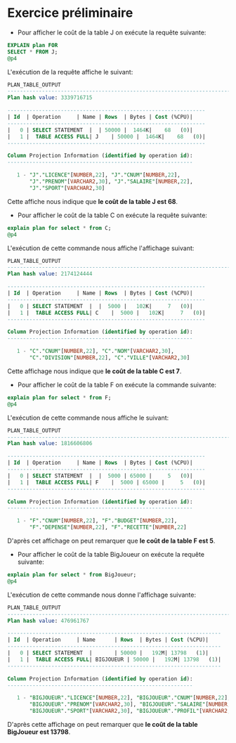 # Exercice préliminaire

- Pour afficher le coût de la table J on exécute la requête suivante:

```sql
EXPLAIN plan FOR
SELECT * FROM J;
@p4
```

L'exécution de la requête affiche le suivant:

```sql
PLAN_TABLE_OUTPUT
----------------------------------------------------------------------------------------------------
Plan hash value: 3339716715

---------------------------------------------------------------
| Id  | Operation	  | Name | Rows  | Bytes | Cost (%CPU)|
---------------------------------------------------------------
|   0 | SELECT STATEMENT  |	 | 50000 |  1464K|    68   (0)|
|   1 |  TABLE ACCESS FULL| J	 | 50000 |  1464K|    68   (0)|
---------------------------------------------------------------

Column Projection Information (identified by operation id):
-----------------------------------------------------------

   1 - "J"."LICENCE"[NUMBER,22], "J"."CNUM"[NUMBER,22],
       "J"."PRENOM"[VARCHAR2,30], "J"."SALAIRE"[NUMBER,22],
       "J"."SPORT"[VARCHAR2,30]
```

Cette affiche nous indique que **le coût de la table J est 68**.

- Pour afficher le coût de la table C on exécute la requête suivante:

```sql
explain plan for select * from C;
@p4
```

L'exécution de cette commande nous affiche l'affichage suivant:

```sql
PLAN_TABLE_OUTPUT
----------------------------------------------------------------------------------------------------
Plan hash value: 2174124444

---------------------------------------------------------------
| Id  | Operation	  | Name | Rows  | Bytes | Cost (%CPU)|
---------------------------------------------------------------
|   0 | SELECT STATEMENT  |	 |  5000 |   102K|     7   (0)|
|   1 |  TABLE ACCESS FULL| C	 |  5000 |   102K|     7   (0)|
---------------------------------------------------------------

Column Projection Information (identified by operation id):
-----------------------------------------------------------

   1 - "C"."CNUM"[NUMBER,22], "C"."NOM"[VARCHAR2,30],
       "C"."DIVISION"[NUMBER,22], "C"."VILLE"[VARCHAR2,30]
```

Cette affichage nous indique que **le coût de la table C est 7**.

- Pour afficher le coût de la table F on exécute la commande suivante:

```sql
explain plan for select * from F;
@p4
```

L'exécution de cette commande nous affiche le suivant:

```sql
PLAN_TABLE_OUTPUT
----------------------------------------------------------------------------------------------------
Plan hash value: 1816606806

---------------------------------------------------------------
| Id  | Operation	  | Name | Rows  | Bytes | Cost (%CPU)|
---------------------------------------------------------------
|   0 | SELECT STATEMENT  |	 |  5000 | 65000 |     5   (0)|
|   1 |  TABLE ACCESS FULL| F	 |  5000 | 65000 |     5   (0)|
---------------------------------------------------------------

Column Projection Information (identified by operation id):
-----------------------------------------------------------

   1 - "F"."CNUM"[NUMBER,22], "F"."BUDGET"[NUMBER,22],
       "F"."DEPENSE"[NUMBER,22], "F"."RECETTE"[NUMBER,22]
```

D'après cet affichage on peut remarquer que **le coût de la table F est 5**.

- Pour afficher le coût de la table BigJoueur on exécute la requête suivante:

```sql
explain plan for select * from BigJoueur;
@p4
```

L'exécution de cette commande nous donne l'affichage suivante:

```sql
PLAN_TABLE_OUTPUT
----------------------------------------------------------------------------------------------------
Plan hash value: 476961767

--------------------------------------------------------------------
| Id  | Operation	  | Name      | Rows  | Bytes | Cost (%CPU)|
--------------------------------------------------------------------
|   0 | SELECT STATEMENT  |	      | 50000 |   192M| 13798	(1)|
|   1 |  TABLE ACCESS FULL| BIGJOUEUR | 50000 |   192M| 13798	(1)|
--------------------------------------------------------------------

Column Projection Information (identified by operation id):
-----------------------------------------------------------

   1 - "BIGJOUEUR"."LICENCE"[NUMBER,22], "BIGJOUEUR"."CNUM"[NUMBER,22],
       "BIGJOUEUR"."PRENOM"[VARCHAR2,30], "BIGJOUEUR"."SALAIRE"[NUMBER,22],
       "BIGJOUEUR"."SPORT"[VARCHAR2,30], "BIGJOUEUR"."PROFIL"[VARCHAR2,4000]
```

D'après cette affichage on peut remarquer que **le coût de la table BigJoueur est 13798**.

